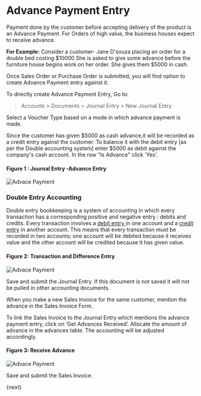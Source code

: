 <!-- add-breadcrumbs -->
# Advance Payment Entry

Payment done by the customer before accepting delivery of the product is an
Advance Payment. For Orders of high value, the business houses expect to
receive advance.

  
__For Example:__ Consider a customer- Jane D'souza placing an order for a double
bed costing $10000 She is asked to give some advance before the furniture
house begins work on her order. She gives them $5000 in cash.

Once Sales Order or Purchase Order is submitted, you will find option to create Advance Payment entry against it.

To directly create Advance Payment Entry, Go to:

> Accounts > Documents > Journal Entry > New Journal Entry  

Select a Voucher Type based on a mode in which advance payment is made.

Since the customer has given $5000 as cash advance,it will be recorded as a
credit entry against the customer. To balance it with the debit entry [as per the Double
accounting system] enter $5000 as debit against the company's cash account. In
the row "Is Advance" click 'Yes'.

#### Figure 1 : Journal Entry -Advance Entry  

<img class="screenshot" alt="Advace Payment" src="/docs/assets/img/accounts/advance-payment-1.png">

### Double Entry Accounting  

Double entry bookkeeping is a system of accounting in which every transaction
has a corresponding positive and negative entry : debits and credits. Every
transaction involves a [debit entry
](http://www.e-conomic.co.uk/accountingsystem/glossary/debit)in one account
and a [credit
entry](http://www.e-conomic.co.uk/accountingsystem/glossary/credit) in another
account. This means that every transaction must be recorded in two accounts;
one account will be debited because it receives value and the other account
will be credited because it has given value.

  
#### Figure 2: Transaction and Difference Entry

<img class="screenshot" alt="Advace Payment" src="/docs/assets/img/accounts/advance-payment-2.png">

Save and submit the Journal Entry. If this document is not saved it will not be pulled in
other accounting documents.

When you make a new Sales Invoice for the same customer, mention the advance
in the Sales Invoice Form.

To link the Sales Invoice to the Journal Entry which mentions the advance
payment entry, click on ‘Get Advances Received’.  Allocate the amount of
advance in the advances table. The accounting will be adjusted accordingly.

#### Figure 3: Receive Advance 

<img class="screenshot" alt="Advace Payment" src="/docs/assets/img/accounts/advance-payment-3.png">

Save and submit the Sales Invoice.

{next}
